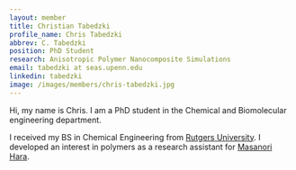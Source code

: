 ```yaml
---
layout: member
title: Christian Tabedzki
profile_name: Chris Tabedzki
abbrev: C. Tabedzki
position: PhD Student
research: Anisotropic Polymer Nanocomposite Simulations
email: tabedzki at seas.upenn.edu
linkedin: tabedzki 
image: /images/members/chris-tabedzki.jpg
---
```


Hi, my name is Chris. I am a PhD student in the Chemical and Biomolecular engineering department.

I received my BS in Chemical Engineering from [Rutgers University](http://cbe.rutgers.edu). I developed an interest in polymers as a research assistant for [Masanori Hara](http://soe.rutgers.edu/hara-masanori). 
